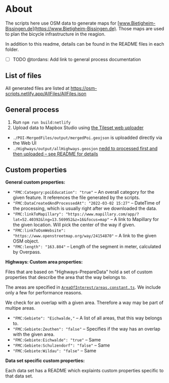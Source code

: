 # About

The scripts here use OSM data to generate maps for [www.Bietigheim-Bissingen.de](https://www.Bietigheim-Bissingen.de). Those maps are used to plan the bicycle infrastructure in the reagion.

In addition to this readme, details can be found in the README files in each folder.

- [ ] TODO @tordans: Add link to general process documentation

## List of files

All generated files are listed at https://osm-scripts.netlify.app/AllFiles/AllFiles.json

## General process

1. Run `npm run build:netlify`
2. Upload data to Mapbox Studio using [the Tileset web uploader](https://studio.mapbox.com/tilesets/)

- `./POI-MergedFiles/output/mergedPoi.geojson` is uploadded directly via the Web UI
- `./Highways/output/allHighways.geosjon` [nedd to processed first and then uploaded – see README for details](./Highways/)

## Custom properties

**General custom properties:**

- `"FMC:Category:poiEducation": "true"` – An overall category for the given feature. It references the file generated by the scripts.
- `"FMC:DataCreatedAndProcessedAt": "2022-03-02 15:27"` – DateTime of the processing, which is usually right after we downloaded the data.
- `"FMC:linkToMapillary": "https://www.mapillary.com/app/?lat=52.40392&lng=13.569952&z=16&focus=map"` – A link to Mapillary for the given location. Will pick the center of the way if given.
- `"FMC:linkToOsmWebsite": "https://www.openstreetmap.org/way/24154870"` – A link to the given OSM object.
- `"FMC:length": "163.804"` – Length of the segment in meter, calculated by Overpass.

**Highways: Custom area properties:**

Files that are based on "Highways-PrepareData" hold a set of custom properties that describe the area that the way belongs to.

The areas are specified in [`AreaOfInterest/areas.constant.ts`](./AreaOfInterest/areas.constant.ts). We include only a few for performance reasons.

We check for an overlap with a given area. Therefore a way may be part of multipe areas.

- `"FMC:Gebiete": "Eichwalde,"` – A list of all areas, that this way belongs to.
- `"FMC:Gebiete:Zeuthen": "false"` – Specifies if the way has an overlap with the given area.
- `"FMC:Gebiete:Eichwalde": "true"` – Same
- `"FMC:Gebiete:Schulzendorf": "false"` – Same
- `"FMC:Gebiete:Wildau": "false"` – Same

**Data set specific custom properties:**

Each data set has a README which explaints custom properties specific to that data set.
